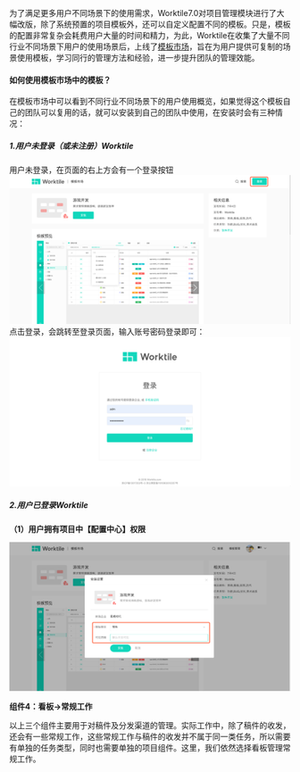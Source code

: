 为了满足更多用户不同场景下的使用需求，Worktile7.0对项目管理模块进行了大幅改版，除了系统预置的项目模板外，还可以自定义配置不同的模板。只是，模板的配置非常复杂会耗费用户大量的时间和精力，为此，Worktile在收集了大量不同行业不同场景下用户的使用场景后，上线了[模板市场](https://apps.worktile.com/templates)，旨在为用户提供可复制的场景使用模板，学习同行的管理方法和经验，进一步提升团队的管理效能。
#### 如何使用模板市场中的模板？
在模板市场中可以看到不同行业不同场景下的用户使用概览，如果觉得这个模板自己的团队可以复用的话，就可以安装到自己的团队中使用，在安装时会有三种情况：
##### 1.用户未登录（或未注册）Worktile
用户未登录，在页面的右上方会有一个登录按钮
![](/assets/1-登录.png)
点击登录，会跳转至登录页面，输入账号密码登录即可：
![](/assets/2-登录页面.png)
##### 2.用户已登录Worktile
**（1）用户拥有项目中【配置中心】权限**

![](/assets/4-安装模板.png)



**组件4：看板→常规工作**

以上三个组件主要用于对稿件及分发渠道的管理。实际工作中，除了稿件的收发，还会有一些常规工作，这些常规工作与稿件的收发并不属于同一类任务，所以需要有单独的任务类型，同时也需要单独的项目组件。这里，我们依然选择看板管理常规工作。

